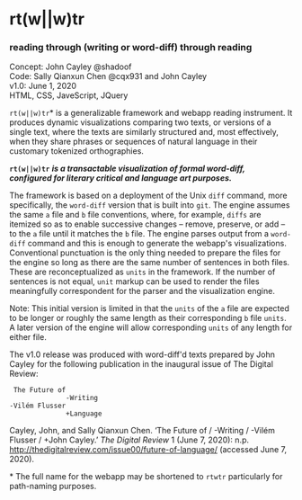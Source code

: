 # rt(w||w)tr
### reading through (writing or word-diff) through reading

Concept: John Cayley @shadoof  
Code: Sally Qianxun Chen @cqx931 and John Cayley  
v1.0: June 1, 2020  
HTML, CSS, JaveScript, JQuery

`rt(w||w)tr`\* is a generalizable framework and webapp reading instrument. It produces dynamic visualizations comparing two texts, or versions of a single text, where the texts are similarly structured and, most effectively, when they share phrases or sequences of natural language in their customary tokenized orthographies.

**`rt(w||w)tr`** ***is a transactable visualization of formal word-diff,  
configured for literary critical and language art purposes.***

The framework is based on a deployment of the Unix `diff` command, more specifically, the `word-diff` version that is built into `git`. The engine assumes the same `a` file and `b` file conventions, where, for example, `diffs` are itemized so as to enable successive changes – remove,  preserve, or add – to the `a` file until it matches the `b` file. The engine parses output from a `word-diff` command and this is enough to generate the webapp's visualizations. Conventional punctuation is the only thing needed to prepare the files for the engine so long as there are the same number of sentences in both files. These are reconceptualized as `units` in the framework. If the number of sentences is not equal, `unit` markup can be used to render the files meaningfully correspondent for the parser and the visualization engine.

Note: This initial version is limited in that the `units` of the `a` file are expected to be longer or roughly the same length as their corresponding `b` file `units`. A later version of the engine will allow corresponding `units` of any length for either file.

The v1.0 release was produced with word-diff'd texts prepared by John Cayley for the following publication in the inaugural issue of The Digital Review:

```
 The Future of
              -Writing
-Vilém Flusser
              +Language   
```
Cayley, John, and Sally Qianxun Chen. ‘The Future of / -Writing / -Vilém Flusser / +John Cayley.’ *The Digital Review* 1 (June 7, 2020): n.p. <http://thedigitalreview.com/issue00/future-of-language/> (accessed June 7, 2020).


\* The full name for the webapp may be shortened to `rtwtr` particularly for path-naming purposes.

